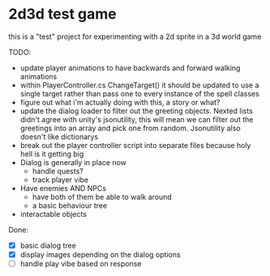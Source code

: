 # 2d3d test game

this is a "test" project for experimenting with a 2d sprite in a 3d world game

TODO:
- update player animations to have backwards and forward walking animations
- within PlayerController.cs ChangeTarget() it should be updated to use a single target rather than pass one to every instance of the spell classes
- figure out what i'm actually doing with this, a story or what?
- update the dialog loader to filter out the greeting objects. Nexted lists didn't agree with unity's jsonutility, this will mean we can filter out the greetings into an array and pick one from random. Jsonutility also doesn't like dictionarys
- break out the player controller script into separate files because holy hell is it getting big
- Dialog is generally in place now
	- handle quests?
	- track player vibe
- Have enemies AND NPCs 
	- have both of them be able to walk around
	- a basic behaviour tree 
- interactable objects


Done:
- [x] basic dialog tree
- [x] display images depending on the dialog options
- [ ] handle play vibe based on response 
